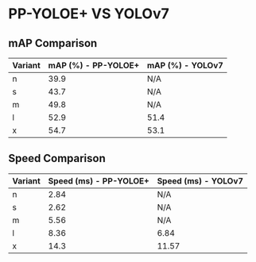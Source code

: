 ---
---
# PP-YOLOE+ VS YOLOv7

## mAP Comparison

| Variant | mAP (%) - PP-YOLOE+ | mAP (%) - YOLOv7 |
|---------|--------------------|--------------------|
| n | 39.9 | N/A |
| s | 43.7 | N/A |
| m | 49.8 | N/A |
| l | 52.9 | 51.4 |
| x | 54.7 | 53.1 |

## Speed Comparison

| Variant | Speed (ms) - PP-YOLOE+ | Speed (ms) - YOLOv7 |
|---------|-----------------------|-----------------------|
| n | 2.84 | N/A |
| s | 2.62 | N/A |
| m | 5.56 | N/A |
| l | 8.36 | 6.84 |
| x | 14.3 | 11.57 |
